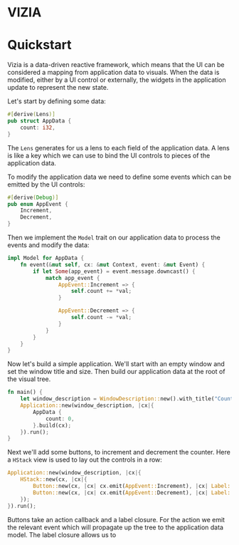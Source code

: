 # VIZIA

# Quickstart

Vizia is a data-driven reactive framework, which means that the UI can be considered a mapping from application data to visuals. When the data is modified, either by a UI control or externally, the widgets in the application update to represent the new state.

Let's start by defining some data:

```rust
#[derive(Lens)]
pub struct AppData {
    count: i32,
}
```
The `Lens` generates for us a lens to each field of the application data. A lens is like a key which we can use to bind the UI controls to pieces of the application data.

To modify the application data we need to define some events which can be emitted by the UI controls:

```rust
#[derive(Debug)]
pub enum AppEvent {
    Increment,
    Decrement,
}
```

Then we implement the `Model` trait on our application data to process the events and modify the data:

```rust
impl Model for AppData {
    fn event(&mut self, cx: &mut Context, event: &mut Event) {
        if let Some(app_event) = event.message.downcast() {
            match app_event {
                AppEvent::Increment => {
                    self.count += *val;
                }

                AppEvent::Decrement => {
                    self.count -= *val;
                }
            }
        }
    }
}
```

Now let's build a simple application. We'll start with an empty window and set the window title and size. Then build our application data at the root of the visual tree.

```rust
fn main() {
    let window_description = WindowDescription::new().with_title("Counter").with_inner_size(400, 100);
    Application::new(window_description, |cx|{
        AppData {
            count: 0,
        }.build(cx);
    }).run();
}
```

Next we'll add some buttons, to increment and decrement the counter. Here a `HStack` view is used to lay out the controls in a row:

```rust
Application::new(window_description, |cx|{
    HStack::new(cx, |cx|{
        Button::new(cx, |cx| cx.emit(AppEvent::Increment), |cx| Label::new(cx, "Incrememnt"));
        Button::new(cx, |cx| cx.emit(AppEvent::Decrement), |cx| Label::new(cx, "Incrememnt"));
    });
}).run();
```

Buttons take an action callback and a label closure. For the action we emit the relevant event which will propagate up the tree to the application data model. The label closure allows us to  

